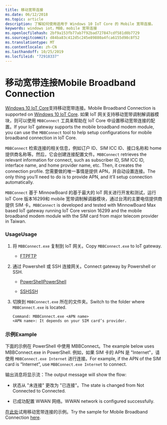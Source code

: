 ```yaml
---
title: 移动宽带连接
ms.date: 06/12/2018
ms.topic: article
description: 了解如何使用适用于 Windows 10 IoT Core 的 Mobile 宽带连接。
keywords: windows iot，MBB，mobile 宽带连接
ms.openlocfilehash: 2bf9a153fb77ab7f92bad727847cdf581d0b7729
ms.sourcegitcommit: d84ba83c412d5c245e89880a4fca6155d98c8f52
ms.translationtype: MT
ms.contentlocale: zh-CN
ms.lasthandoff: 10/25/2019
ms.locfileid: "72918337"
---
```

# <a name="mobile-broadband-connection"></a><span data-ttu-id="c1f8a-104">移动宽带连接</span><span class="sxs-lookup"><span data-stu-id="c1f8a-104">Mobile Broadband Connection</span></span>

<span data-ttu-id="c1f8a-105">[Windows 10 IoT Core](http://windowsondevices.com)支持移动宽带连接。</span><span class="sxs-lookup"><span data-stu-id="c1f8a-105">Mobile Broadband Connection is supported on [Windows 10 IoT Core](http://windowsondevices.com).</span></span> <span data-ttu-id="c1f8a-106">如果 IoT 网关支持移动宽带调制解调器模块，则可以使用 `MBBConnect` 工具来帮助在 IoT Core 中设置移动宽带连接的配置。</span><span class="sxs-lookup"><span data-stu-id="c1f8a-106">If your IoT gateway supports the mobile broadband modem module, you can use the `MBBConnect` tool to help setup configurations for mobile broadband connection in IoT Core.</span></span>

<span data-ttu-id="c1f8a-107">`MBBConnect` 检索连接的相关信息，例如订户 ID、SIM ICC ID、接口名称和 home 提供商名称等。然后，它会创建连接配置文件。</span><span class="sxs-lookup"><span data-stu-id="c1f8a-107">`MBBConnect` retrieves the relevant information for connect, such as subscriber ID, SIM ICC ID, interface name, and home provider name, etc. Then, it creates the connection profile.</span></span> <span data-ttu-id="c1f8a-108">您需要做的唯一事情是提供 APN，并自动设置连接。</span><span class="sxs-lookup"><span data-stu-id="c1f8a-108">The only thing you’ll need to do is to provide APN, and it’ll setup connection automatically.</span></span>

<span data-ttu-id="c1f8a-109">`MBBConnect` 基于 MinnowBoard 的基于最大的 IoT 网关进行开发和测试，运行 IoT Core 版本16299和 mobile 宽带调制解调器模块，通过台湾的主要电信提供商提供 SIM 卡。</span><span class="sxs-lookup"><span data-stu-id="c1f8a-109">`MBBConnect` is developed and tested with MinnowBoard Max based IoT gateway running IoT Core version 16299 and the mobile broadband modem module with the SIM card from major telecom provider in Taiwan.</span></span>

### <a name="usage"></a><span data-ttu-id="c1f8a-110">Usage</span><span class="sxs-lookup"><span data-stu-id="c1f8a-110">Usage</span></span>

1. <span data-ttu-id="c1f8a-111">将 `MBBConnect.exe` 复制到 IoT 网关。</span><span class="sxs-lookup"><span data-stu-id="c1f8a-111">Copy `MBBConnect.exe` to IoT gateway.</span></span>

   * [<span data-ttu-id="c1f8a-112">FTP</span><span class="sxs-lookup"><span data-stu-id="c1f8a-112">FTP</span></span>](https://docs.microsoft.com/windows/iot-core/connect-your-device/ftp)

2. <span data-ttu-id="c1f8a-113">通过 Powershell 或 SSH 连接网关。</span><span class="sxs-lookup"><span data-stu-id="c1f8a-113">Connect gateway by Powershell or SSH.</span></span>

   * [<span data-ttu-id="c1f8a-114">PowerShell</span><span class="sxs-lookup"><span data-stu-id="c1f8a-114">PowerShell</span></span>](https://docs.microsoft.com/windows/iot-core/connect-your-device/powershell)

   * [<span data-ttu-id="c1f8a-115">SSH</span><span class="sxs-lookup"><span data-stu-id="c1f8a-115">SSH</span></span>](https://docs.microsoft.com/windows/iot-core/connect-your-device/SSH)

3. <span data-ttu-id="c1f8a-116">切换到 `MBBConnect.exe` 所在的文件夹。</span><span class="sxs-lookup"><span data-stu-id="c1f8a-116">Switch to the folder where `MBBConnect.exe` is located.</span></span> 
   ```
   Command: MBBConnect.exe <APN name>
   <APN name>: It depends on your SIM card’s provider. 
   ```

### <a name="example"></a><span data-ttu-id="c1f8a-117">示例</span><span class="sxs-lookup"><span data-stu-id="c1f8a-117">Example</span></span>
<span data-ttu-id="c1f8a-118">下面的示例在 PowerShell 中使用 MBBConnect。</span><span class="sxs-lookup"><span data-stu-id="c1f8a-118">The example below uses MBBConnect.exe in PowerShell.</span></span> <span data-ttu-id="c1f8a-119">例如，如果 SIM 卡的 APN 是 "Internet"，请使用 `MBBConnect.exe Internet` 进行连接。</span><span class="sxs-lookup"><span data-stu-id="c1f8a-119">For example, if the APN of the SIM card is “Internet”, use `MBBConnect.exe Internet` to connect.</span></span>
 
<span data-ttu-id="c1f8a-120">输出消息将显示流：</span><span class="sxs-lookup"><span data-stu-id="c1f8a-120">The output message will show the flow:</span></span>

* <span data-ttu-id="c1f8a-121">状态从 "未连接" 更改为 "已连接"。</span><span class="sxs-lookup"><span data-stu-id="c1f8a-121">The state is changed from Not Connected to Connected.</span></span> 

* <span data-ttu-id="c1f8a-122">已成功配置 WWAN 网络。</span><span class="sxs-lookup"><span data-stu-id="c1f8a-122">WWAN network is configured successfully.</span></span>

<span data-ttu-id="c1f8a-123">[在此处](https://github.com/ms-iot/iot-utilities/tree/master/MBBConnect)试用移动宽带连接的示例。</span><span class="sxs-lookup"><span data-stu-id="c1f8a-123">Try the sample for Mobile Broadband Connection [here](https://github.com/ms-iot/iot-utilities/tree/master/MBBConnect).</span></span>
